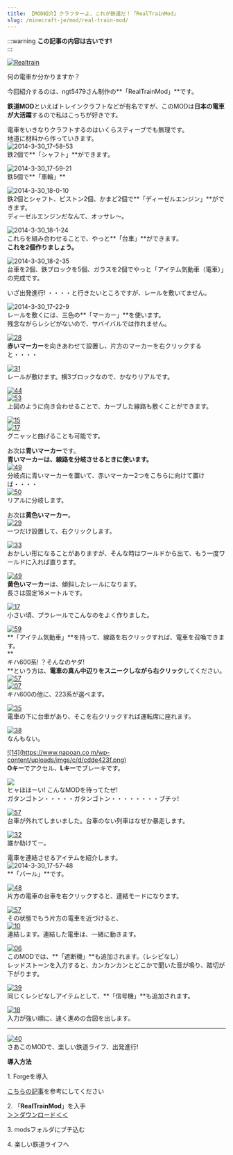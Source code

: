 ```yaml
---
title: 【MOD紹介】クラフターよ、これが鉄道だ！「RealTrainMod」
slug: /minecraft-je/mod/real-train-mod/
---
```


:::warning
**この記事の内容は古いです!**  
:::

[![Realtrain](https://cdn-ak.f.st-hatena.com/images/fotolife/s/sasigume/20210208/20210208124834.png)](#0/4/04505b9e.png "Realtrain")

何の電車か分かりますか？

今回紹介するのは、ngt5479さん制作の**「RealTrainMod」**です。

**鉄道MOD**といえばトレインクラフトなどが有名ですが、このMODは**日本の電車が大活躍**するので私はこっちが好きです。


電車をいきなりクラフトするのはいくらスティーブでも無理です。  
地道に材料から作っていきます。  
![2014-3-30_17-58-53](https://cdn-ak.f.st-hatena.com/images/fotolife/s/sasigume/20210208/20210208131521.jpg)  
鉄2個で**「シャフト」**ができます。

![2014-3-30_17-59-21](https://cdn-ak.f.st-hatena.com/images/fotolife/s/sasigume/20210208/20210208125801.jpg)  
鉄5個で**「車輪」**

![2014-3-30_18-0-10](https://cdn-ak.f.st-hatena.com/images/fotolife/s/sasigume/20210208/20210208160513.jpg)  
鉄2個とシャフト、ピストン2個、かまど2個で**「ディーゼルエンジン」**ができます。  
ディーゼルエンジンだなんて、オッサレ～。

![2014-3-30_18-1-24](https://cdn-ak.f.st-hatena.com/images/fotolife/s/sasigume/20210208/20210208143340.jpg)  
これらを組み合わせることで、やっと**「台車」**ができます。  
**これを2個作りましょう。**

![2014-3-30_18-2-35](https://cdn-ak.f.st-hatena.com/images/fotolife/s/sasigume/20210208/20210208180603.jpg)  
台車を2個、鉄ブロックを5個、ガラスを2個でやっと「アイテム気動車（電車）」の完成です。

いざ出発進行! ・・・・と行きたいところですが、レールを敷いてません。

![2014-3-30_17-22-9](https://cdn-ak.f.st-hatena.com/images/fotolife/s/sasigume/20210208/20210208135017.jpg)  
レールを敷くには、三色の**「マーカー」**を使います。  
残念ながらレシピがないので、サバイバルでは作れません。

[![28](https://cdn-ak.f.st-hatena.com/images/fotolife/s/sasigume/20210208/20210208144420.png)](#7/8/782dd8ac.png "28")  
**赤いマーカー**を向きあわせて設置し、片方のマーカーを右クリックすると・・・・

[![31](https://cdn-ak.f.st-hatena.com/images/fotolife/s/sasigume/20210208/20210208162139.png)](#d/7/d716ee5d.png "31")  
レールが敷けます。横3ブロックなので、かなりリアルです。

[![44](https://cdn-ak.f.st-hatena.com/images/fotolife/s/sasigume/20210208/20210208125727.png)](#0/e/0e427e06.png "44")  
[![53](https://cdn-ak.f.st-hatena.com/images/fotolife/s/sasigume/20210208/20210208131525.png)](#1/e/1e95c66a.png "53")  
上図のように向き合わせることで、カーブした線路も敷くことができます。

[![15](https://cdn-ak.f.st-hatena.com/images/fotolife/s/sasigume/20210208/20210208130806.png)](#1/6/168ce839.png "15")  
[![17](https://cdn-ak.f.st-hatena.com/images/fotolife/s/sasigume/20210208/20210208144233.png)](#7/6/7651ec6a.png "17")  
グニャッと曲げることも可能です。

お次は**青いマーカー**です。  
**青いマーカーは、線路を分岐させるときに使います。**  
[![49](https://cdn-ak.f.st-hatena.com/images/fotolife/s/sasigume/20210208/20210208124601.png)](#0/1/014b78e0.png "49")  
分岐点に青いマーカーを置いて、赤いマーカー2つをこちらに向けて置けば・・・・  
[![50](https://cdn-ak.f.st-hatena.com/images/fotolife/s/sasigume/20210208/20210208132352.png)](#2/8/281383a4.png "50")  
リアルに分岐します。

お次は**黄色いマーカー**。  
[![29](https://cdn-ak.f.st-hatena.com/images/fotolife/s/sasigume/20210208/20210208132413.png)](#2/8/28a4cca9.png "29")  
一つだけ設置して、右クリックします。

[![33](https://cdn-ak.f.st-hatena.com/images/fotolife/s/sasigume/20210208/20210208154400.png)](#b/0/b05da0e3.png "33")  
おかしい形になることがありますが、そんな時はワールドから出て、もう一度ワールドに入れば直ります。

[![49](https://cdn-ak.f.st-hatena.com/images/fotolife/s/sasigume/20210208/20210208163155.png)](#e/2/e289b039.png "49")  
**黄色いマーカー**は、傾斜したレールになります。  
長さは固定16メートルです。

[![17](https://cdn-ak.f.st-hatena.com/images/fotolife/s/sasigume/20210208/20210208131601.png)](#1/f/1f8f6388.png "17")  
小さい頃、プラレールでこんなのをよく作りました。

[![59](https://cdn-ak.f.st-hatena.com/images/fotolife/s/sasigume/20210208/20210208142750.png)](#6/9/69d6caa8.png "59")  
**「アイテム気動車」**を持って、線路を右クリックすれば、電車を召喚できます。  
**  
キハ600系! ？そんなのヤダ!  
**という方は、**電車の真ん中辺りをスニークしながら右クリック**してください。  
[![57](https://cdn-ak.f.st-hatena.com/images/fotolife/s/sasigume/20210208/20210208141406.png)](#5/d/5d23c2df.png "57")  
[![07](https://cdn-ak.f.st-hatena.com/images/fotolife/s/sasigume/20210208/20210208161556.png)](#d/0/d0ec06dc.png "07")  
キハ600の他に、223系が選べます。

[![35](https://cdn-ak.f.st-hatena.com/images/fotolife/s/sasigume/20210208/20210208130714.png)](#1/5/15e744f2.png "35")  
電車の下に台車があり、そこを右クリックすれば運転席に座れます。

[![38](https://cdn-ak.f.st-hatena.com/images/fotolife/s/sasigume/20210208/20210208132803.png)](#2/c/2cd69484.png "38")  
なんもない。

[![14](https://www.napoan.co
m/wp-content/uploads/imgs/c/d/cdde423f.png)](#c/d/cdde423f.png "14")  
**Oキー**でアクセル、**Lキー**でブレーキです。  
  
[![](https://cdn-ak.f.st-hatena.com/images/fotolife/s/sasigume/20210208/20210208151451.png)](#9/4/949e6bb4.png "57")  
ヒャほほーい! こんなMODを待ってたぜ!  
ガタンゴトン・・・・・ガタンゴトン・・・・・・・・ブチッ!

[![57](https://cdn-ak.f.st-hatena.com/images/fotolife/s/sasigume/20210208/20210208151903.png)](#9/9/996089b1.png "57")  
台車が外れてしまいました。台車のない列車はなぜか暴走します。

[![32](https://cdn-ak.f.st-hatena.com/images/fotolife/s/sasigume/20210208/20210208140324.png)](#5/2/523ebde1.png "32")  
誰か助けてー。

電車を連結させるアイテムを紹介します。  
![2014-3-30_17-57-48](https://cdn-ak.f.st-hatena.com/images/fotolife/s/sasigume/20210208/20210208083301.jpg)  
**「バール」**です。

[![48](https://cdn-ak.f.st-hatena.com/images/fotolife/s/sasigume/20210208/20210208162851.png)](#d/e/de6cf8c8.png "48")  
片方の電車の台車を右クリックすると、連結モードになります。

[![57](https://cdn-ak.f.st-hatena.com/images/fotolife/s/sasigume/20210208/20210208153207.png)](#a/4/a48009cd.png "57")  
その状態でもう片方の電車を近づけると、  
[![10](https://cdn-ak.f.st-hatena.com/images/fotolife/s/sasigume/20210208/20210208135913.png)](#4/e/4ea9a8a1.png "10")  
連結します。連結した電車は、一緒に動きます。

[![06](https://cdn-ak.f.st-hatena.com/images/fotolife/s/sasigume/20210208/20210208160348.png)](#c/3/c3faddf0.png "06")  
このMODでは、**「遮断機」**も追加されます。（レシピなし）  
レッドストーンを入力すると、カンカンカンとどこかで聞いた音が鳴り、踏切が下がります。

[![39](https://cdn-ak.f.st-hatena.com/images/fotolife/s/sasigume/20210208/20210208160159.png)](#c/2/c29dcd26.png "39")  
同じくレシピなしアイテムとして、**「信号機」**も追加されます。

[![18](https://cdn-ak.f.st-hatena.com/images/fotolife/s/sasigume/20210208/20210208133528.png)](#3/8/38b93a99.png "18")  
入力が強い順に、速く進めの合図を出します。

---

[![40](https://cdn-ak.f.st-hatena.com/images/fotolife/s/sasigume/20210208/20210208142032.png)](#6/2/62600f5f.png "40")  
さあこのMODで、楽しい鉄道ライフ、出発進行!

**導入方法**

1\. Forgeを導入

[こちらの記事](/minecraft-je/howto/install-forge/)を参考にしてください

2\. 「**RealTrainMod**」を入手  
[＞＞ダウンロード＜＜](http://forum.minecraftuser.jp/viewtopic.php?f=13&t=13633)

3\. modsフォルダにブチ込む

4\. 楽しい鉄道ライフへ
